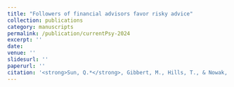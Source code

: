 ```yaml
---
title: "Followers of financial advisors favor risky advice"
collection: publications
category: manuscripts
permalink: /publication/currentPsy-2024
excerpt: ''
date: 
venue: ''
slidesurl: ''
paperurl: ''
citation: '<strong>Sun, Q.*</strong>, Gibbert, M., Hills, T., & Nowak, E. (2024). Followers of financial advisors favor risky advice. <I>Current Psychology</I>, 43(11), 10086–10102. [[Paper]]https://doi.org/10.1007/s12144-023-05134-7'
---
```

